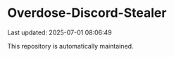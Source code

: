 # Overdose-Discord-Stealer

Last updated: 2025-07-01 08:06:49

This repository is automatically maintained.
